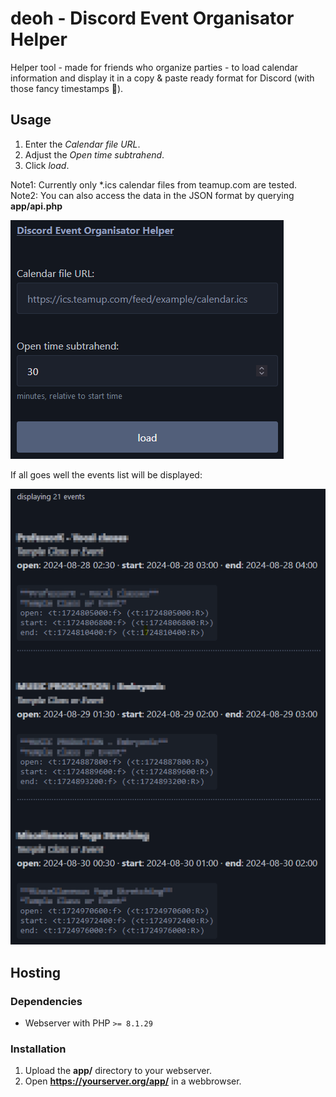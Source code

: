 # deoh - Discord Event Organisator Helper

Helper tool - made for friends who organize parties - to load calendar information and display it in a copy & paste ready format for Discord (with those fancy timestamps 🙂).




## Usage

1. Enter the *Calendar file URL*.
2. Adjust the *Open time subtrahend*.
3. Click *load*.

Note1: Currently only *.ics calendar files from teamup.com are tested.
Note2: You can also access the data in the JSON format by querying **app/api.php**

![1](./screenshot1.png)

If all goes well the events list will be displayed:

![2](./screenshot2.png)




## Hosting

### Dependencies

- Webserver with PHP `>= 8.1.29`

### Installation

1. Upload the **app/** directory to your webserver.
2. Open **https://yourserver.org/app/** in a webbrowser.

